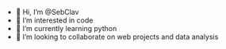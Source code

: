 - 👋 Hi, I’m @SebClav
- 👀 I’m interested in code
- 🌱 I’m currently learning python
- 💞️ I’m looking to collaborate on web projects and data analysis


<!---
SebClav/SebClav is a ✨ special ✨ repository because its `README.md` (this file) appears on your GitHub profile.
You can click the Preview link to take a look at your changes.
--->
